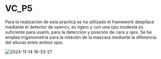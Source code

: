 # VC_P5

Para la realización de esta practica se ha utilizado el framework deepface mediante el detector de  opencv, es ligero y con una cpu modesta es suficiente para usarlo,
para la detección y posición de cara y ojos. Se he emplea trigonometría para la rotación de la mascara mediante la diferencia del alturas entre ambos ojos.


![2024-11-14 16-33-27](https://github.com/user-attachments/assets/67a29a31-886f-4c42-aa2a-23e751da31a2)
